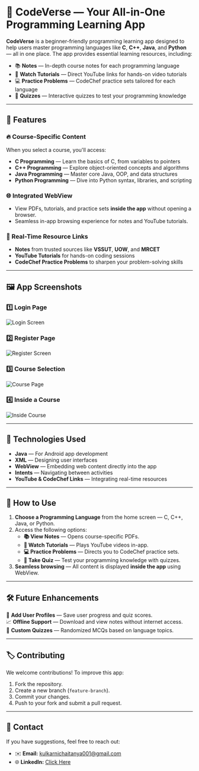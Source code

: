 # 🌟 CodeVerse — Your All-in-One Programming Learning App  

**CodeVerse** is a beginner-friendly programming learning app designed to help users master programming languages like **C**, **C++**, **Java**, and **Python** — all in one place. The app provides essential learning resources, including:  

- 📚 **Notes** — In-depth course notes for each programming language  
- 🎥 **Watch Tutorials** — Direct YouTube links for hands-on video tutorials  
- 💻 **Practice Problems** — CodeChef practice sets tailored for each language  
- 📝 **Quizzes** — Interactive quizzes to test your programming knowledge  

---

## 📱 Features  

### 🔥 Course-Specific Content  
When you select a course, you'll access:  
- **C Programming** — Learn the basics of C, from variables to pointers  
- **C++ Programming** — Explore object-oriented concepts and algorithms  
- **Java Programming** — Master core Java, OOP, and data structures  
- **Python Programming** — Dive into Python syntax, libraries, and scripting  

### 🌐 Integrated WebView  
- View PDFs, tutorials, and practice sets **inside the app** without opening a browser.  
- Seamless in-app browsing experience for notes and YouTube tutorials.  

### 📖 Real-Time Resource Links  
- **Notes** from trusted sources like **VSSUT**, **UOW**, and **MRCET**  
- **YouTube Tutorials** for hands-on coding sessions  
- **CodeChef Practice Problems** to sharpen your problem-solving skills  

---

## 🖼️ App Screenshots  

### 1️⃣ **Login Page**  
![Login Screen](https://github.com/ChaitanyaKulkarni001/CodeVerse/blob/main/readMeSS/Login.jpg)  

### 2️⃣ **Register Page**  
![Register Screen](https://github.com/ChaitanyaKulkarni001/CodeVerse/blob/main/ReadMeSS/Register.jpg)  

### 3️⃣ **Course Selection**  
![Course Page](https://github.com/ChaitanyaKulkarni001/CodeVerse/blob/main/ReadMeSS/CourseInterface.jpg)  

### 4️⃣ **Inside a Course**  
![Inside Course](https://github.com/ChaitanyaKulkarni001/CodeVerse/blob/main/ReadMeSS/InsideCOursejpg.jpg)  

---

## 🚀 Technologies Used  
- **Java** — For Android app development  
- **XML** — Designing user interfaces  
- **WebView** — Embedding web content directly into the app  
- **Intents** — Navigating between activities  
- **YouTube & CodeChef Links** — Integrating real-time resources  

---

## 📲 How to Use  

1. **Choose a Programming Language** from the home screen — C, C++, Java, or Python.  
2. Access the following options:  
   - **📚 View Notes** — Opens course-specific PDFs.  
   - **🎥 Watch Tutorials** — Plays YouTube videos in-app.  
   - **💻 Practice Problems** — Directs you to CodeChef practice sets.  
   - **📝 Take Quiz** — Test your programming knowledge with quizzes.  
3. **Seamless browsing** — All content is displayed **inside the app** using WebView.  

---

## 🛠️ Future Enhancements  

🔧 **Add User Profiles** — Save user progress and quiz scores.  
📈 **Offline Support** — Download and view notes without internet access.  
🎯 **Custom Quizzes** — Randomized MCQs based on language topics.  

---

## 🏷️ Contributing  

We welcome contributions! To improve this app:  
1. Fork the repository.  
2. Create a new branch (`feature-branch`).  
3. Commit your changes.  
4. Push to your fork and submit a pull request.  

---

## 📧 Contact  

If you have suggestions, feel free to reach out:  
- ✉️ **Email:** kulkarnichaitanya001@gmail.com  
- 🌐 **LinkedIn:** [Click Here](https://www.linkedin.com/in/chaitanyaskulkarni/)  
